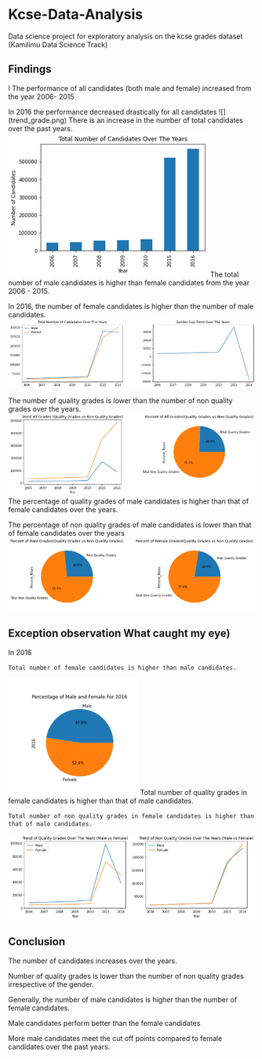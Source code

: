 # Kcse-Data-Analysis
Data science project for exploratory analysis on the kcse grades dataset (Kamilimu Data Science Track)
## Findings
I
The performance of all candidates (both male and female) increased from the year 2006- 2015

In 2016 the performance decreased drastically for all candidates
![] (trend_grade.png)
There is an increase in the number of total candidates over the past years.
![](total_candidates.png)
The total number of male candidates is higher than female candidates from the year 2006 - 2015.

In 2016, the number of female candidates is higher than the number of male candidates.
![](gender_gap.png)

The number of quality grades is lower than the number of non quality grades over the years.
![](percent_quality_all.png)
The percentage of quality grades of male candidates is higher than that of female candidates over the years.

The percentage of non quality grades of male candidates is lower than that of female candidates over the years
![](percent_quality.png)
## Exception observation  What caught my eye)

In 2016

    Total number of female candidates is higher than male candidates.
![](female_2016.png)
    Total number of quality grades in female candidates is higher than that of male candidates.

    Total number of non quality grades in female candidates is higher than that of male candidates.
![](quality_grade.png)
## Conclusion

The number of candidates increases over the years.

Number of quality grades is lower than the number of non quality grades irrespective of the gender.

Generally, the number of male candidates is higher than the number of female candidates.

Male candidates perform better than the female candidates

More male candidates meet the cut off points compared to female candidates over the past years.

